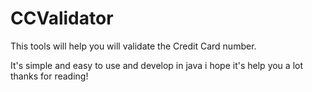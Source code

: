 # CCValidator
This tools will help you will validate the Credit Card number.


It's simple and easy to use and develop in java i hope it's help you a lot thanks for reading!
